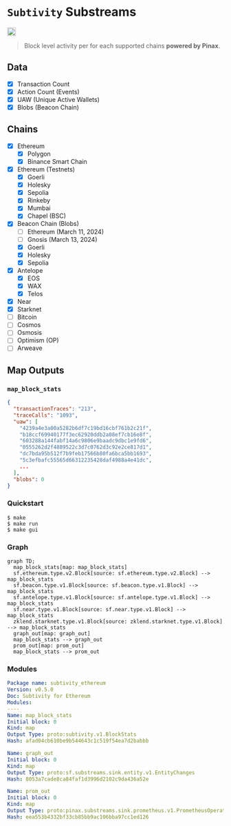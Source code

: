 # `Subtivity` Substreams

[<img alt="GitHub Workflow Status" src="https://img.shields.io/github/actions/workflow/status/pinax-network/subtivity-substreams/ci.yml?branch=main&style=for-the-badge" height="20">](https://github.com/pinax-network/subtivity-substreams/actions?query=branch%3Amain)

> Block level activity per for each supported chains **powered by Pinax**.

## Data

- [x] Transaction Count
- [x] Action Count (Events)
- [x] UAW (Unique Active Wallets)
- [x] Blobs (Beacon Chain)

## Chains

- [x] Ethereum
  - [x] Polygon
  - [x] Binance Smart Chain
- [x] Ethereum (Testnets)
  - [x] Goerli
  - [x] Holesky
  - [x] Sepolia
  - [x] Rinkeby
  - [x] Mumbai
  - [x] Chapel (BSC)
- [x] Beacon Chain (Blobs)
  - [ ] Ethereum (March 11, 2024)
  - [ ] Gnosis (March 13, 2024)
  - [x] Goerli
  - [x] Holesky
  - [x] Sepolia
- [x] Antelope
  - [x] EOS
  - [x] WAX
  - [x] Telos
- [x] Near
- [x] Starknet
- [ ] Bitcoin
- [ ] Cosmos
- [ ] Osmosis
- [ ] Optimism (OP)
- [ ] Arweave

## Map Outputs

### `map_block_stats`

```json
{
  "transactionTraces": "213",
  "traceCalls": "1093",
  "uaw": [
    "4239a4e3a00a5282b6df7c19bd16cbf761b2c21f",
    "b18ccf69940177f3ec62920ddb2a08ef7cb16e8f",
    "603288a144fabf14a6c9806e9baadc9dbc1e9fd6",
    "0555262d2f4889522c3d7c0762d3c92e2ce817d1",
    "dc7bda95b512f7b9feb17566b80fa6bca5bb1693",
    "5c3efbafc55565d66312235428daf4988a4e41dc",
    ...
  ],
  "blobs": 0
}
```

### Quickstart

```
$ make
$ make run
$ make gui
```

### Graph

```mermaid
graph TD;
  map_block_stats[map: map_block_stats]
  sf.ethereum.type.v2.Block[source: sf.ethereum.type.v2.Block] --> map_block_stats
  sf.beacon.type.v1.Block[source: sf.beacon.type.v1.Block] --> map_block_stats
  sf.antelope.type.v1.Block[source: sf.antelope.type.v1.Block] --> map_block_stats
  sf.near.type.v1.Block[source: sf.near.type.v1.Block] --> map_block_stats
  zklend.starknet.type.v1.Block[source: zklend.starknet.type.v1.Block] --> map_block_stats
  graph_out[map: graph_out]
  map_block_stats --> graph_out
  prom_out[map: prom_out]
  map_block_stats --> prom_out
```

### Modules

```yaml
Package name: subtivity_ethereum
Version: v0.5.0
Doc: Subtivity for Ethereum
Modules:
----
Name: map_block_stats
Initial block: 0
Kind: map
Output Type: proto:subtivity.v1.BlockStats
Hash: afad04cb610be9b544643c1c519f54ea7d2babbb

Name: graph_out
Initial block: 0
Kind: map
Output Type: proto:sf.substreams.sink.entity.v1.EntityChanges
Hash: 8053a7cade8ca84faf1d3996d2102c9da436a52e

Name: prom_out
Initial block: 0
Kind: map
Output Type: proto:pinax.substreams.sink.prometheus.v1.PrometheusOperations
Hash: eea553b4332bf33cb85bb9ac106bba97cc1ed126
```
